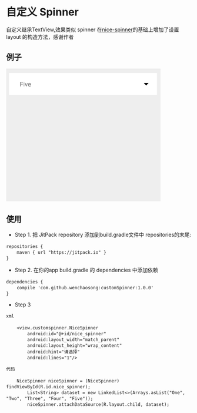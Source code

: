 # 自定义 Spinner

自定义继承TextView,效果类似 spinner
在[nice-spinner](https://github.com/arcadefire/nice-spinner)的基础上增加了设置 layout 的构造方法，感谢作者

## 例子
![image](/gifs/nice-spinner.gif )  

## 使用

- Step 1. 把 JitPack repository 添加到build.gradle文件中 repositories的末尾:
```
repositories {
    maven { url "https://jitpack.io" }
}
```
- Step 2. 在你的app build.gradle 的 dependencies 中添加依赖
```
dependencies {
	compile 'com.github.wenchaosong:customSpinner:1.0.0'
}
```
- Step 3

```
xml

	<view.customspinner.NiceSpinner
        android:id="@+id/nice_spinner"
        android:layout_width="match_parent"
        android:layout_height="wrap_content"
        android:hint="请选择"
        android:lines="1"/>
```

```
代码

	NiceSpinner niceSpinner = (NiceSpinner) findViewById(R.id.nice_spinner);
        List<String> dataset = new LinkedList<>(Arrays.asList("One", "Two", "Three", "Four", "Five"));
        niceSpinner.attachDataSource(R.layout.child, dataset);
```
    
